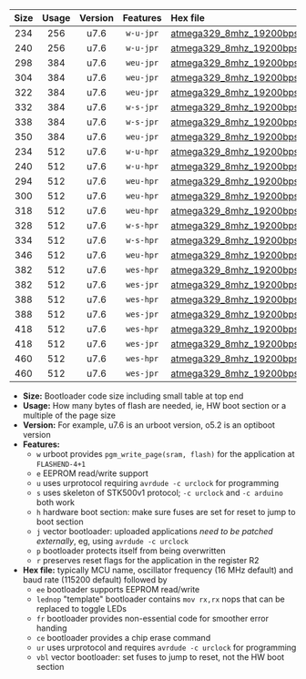 |Size|Usage|Version|Features|Hex file|
|:-:|:-:|:-:|:-:|:--|
|234|256|u7.6|`w-u-jpr`|[atmega329_8mhz_19200bps_ur_vbl.hex](https://raw.githubusercontent.com/stefanrueger/urboot/main/bootloaders/atmega329/fcpu_8mhz/19200_bps/atmega329_8mhz_19200bps_ur_vbl.hex)|
|240|256|u7.6|`w-u-jpr`|[atmega329_8mhz_19200bps_lednop_ur_vbl.hex](https://raw.githubusercontent.com/stefanrueger/urboot/main/bootloaders/atmega329/fcpu_8mhz/19200_bps/atmega329_8mhz_19200bps_lednop_ur_vbl.hex)|
|298|384|u7.6|`weu-jpr`|[atmega329_8mhz_19200bps_ee_ur_vbl.hex](https://raw.githubusercontent.com/stefanrueger/urboot/main/bootloaders/atmega329/fcpu_8mhz/19200_bps/atmega329_8mhz_19200bps_ee_ur_vbl.hex)|
|304|384|u7.6|`weu-jpr`|[atmega329_8mhz_19200bps_ee_lednop_ur_vbl.hex](https://raw.githubusercontent.com/stefanrueger/urboot/main/bootloaders/atmega329/fcpu_8mhz/19200_bps/atmega329_8mhz_19200bps_ee_lednop_ur_vbl.hex)|
|322|384|u7.6|`weu-jpr`|[atmega329_8mhz_19200bps_ee_lednop_fr_ur_vbl.hex](https://raw.githubusercontent.com/stefanrueger/urboot/main/bootloaders/atmega329/fcpu_8mhz/19200_bps/atmega329_8mhz_19200bps_ee_lednop_fr_ur_vbl.hex)|
|332|384|u7.6|`w-s-jpr`|[atmega329_8mhz_19200bps_vbl.hex](https://raw.githubusercontent.com/stefanrueger/urboot/main/bootloaders/atmega329/fcpu_8mhz/19200_bps/atmega329_8mhz_19200bps_vbl.hex)|
|338|384|u7.6|`w-s-jpr`|[atmega329_8mhz_19200bps_lednop_vbl.hex](https://raw.githubusercontent.com/stefanrueger/urboot/main/bootloaders/atmega329/fcpu_8mhz/19200_bps/atmega329_8mhz_19200bps_lednop_vbl.hex)|
|350|384|u7.6|`weu-jpr`|[atmega329_8mhz_19200bps_ee_lednop_fr_ce_ur_vbl.hex](https://raw.githubusercontent.com/stefanrueger/urboot/main/bootloaders/atmega329/fcpu_8mhz/19200_bps/atmega329_8mhz_19200bps_ee_lednop_fr_ce_ur_vbl.hex)|
|234|512|u7.6|`w-u-hpr`|[atmega329_8mhz_19200bps_ur.hex](https://raw.githubusercontent.com/stefanrueger/urboot/main/bootloaders/atmega329/fcpu_8mhz/19200_bps/atmega329_8mhz_19200bps_ur.hex)|
|240|512|u7.6|`w-u-hpr`|[atmega329_8mhz_19200bps_lednop_ur.hex](https://raw.githubusercontent.com/stefanrueger/urboot/main/bootloaders/atmega329/fcpu_8mhz/19200_bps/atmega329_8mhz_19200bps_lednop_ur.hex)|
|294|512|u7.6|`weu-hpr`|[atmega329_8mhz_19200bps_ee_ur.hex](https://raw.githubusercontent.com/stefanrueger/urboot/main/bootloaders/atmega329/fcpu_8mhz/19200_bps/atmega329_8mhz_19200bps_ee_ur.hex)|
|300|512|u7.6|`weu-hpr`|[atmega329_8mhz_19200bps_ee_lednop_ur.hex](https://raw.githubusercontent.com/stefanrueger/urboot/main/bootloaders/atmega329/fcpu_8mhz/19200_bps/atmega329_8mhz_19200bps_ee_lednop_ur.hex)|
|318|512|u7.6|`weu-hpr`|[atmega329_8mhz_19200bps_ee_lednop_fr_ur.hex](https://raw.githubusercontent.com/stefanrueger/urboot/main/bootloaders/atmega329/fcpu_8mhz/19200_bps/atmega329_8mhz_19200bps_ee_lednop_fr_ur.hex)|
|328|512|u7.6|`w-s-hpr`|[atmega329_8mhz_19200bps.hex](https://raw.githubusercontent.com/stefanrueger/urboot/main/bootloaders/atmega329/fcpu_8mhz/19200_bps/atmega329_8mhz_19200bps.hex)|
|334|512|u7.6|`w-s-hpr`|[atmega329_8mhz_19200bps_lednop.hex](https://raw.githubusercontent.com/stefanrueger/urboot/main/bootloaders/atmega329/fcpu_8mhz/19200_bps/atmega329_8mhz_19200bps_lednop.hex)|
|346|512|u7.6|`weu-hpr`|[atmega329_8mhz_19200bps_ee_lednop_fr_ce_ur.hex](https://raw.githubusercontent.com/stefanrueger/urboot/main/bootloaders/atmega329/fcpu_8mhz/19200_bps/atmega329_8mhz_19200bps_ee_lednop_fr_ce_ur.hex)|
|382|512|u7.6|`wes-hpr`|[atmega329_8mhz_19200bps_ee.hex](https://raw.githubusercontent.com/stefanrueger/urboot/main/bootloaders/atmega329/fcpu_8mhz/19200_bps/atmega329_8mhz_19200bps_ee.hex)|
|382|512|u7.6|`wes-jpr`|[atmega329_8mhz_19200bps_ee_vbl.hex](https://raw.githubusercontent.com/stefanrueger/urboot/main/bootloaders/atmega329/fcpu_8mhz/19200_bps/atmega329_8mhz_19200bps_ee_vbl.hex)|
|388|512|u7.6|`wes-hpr`|[atmega329_8mhz_19200bps_ee_lednop.hex](https://raw.githubusercontent.com/stefanrueger/urboot/main/bootloaders/atmega329/fcpu_8mhz/19200_bps/atmega329_8mhz_19200bps_ee_lednop.hex)|
|388|512|u7.6|`wes-jpr`|[atmega329_8mhz_19200bps_ee_lednop_vbl.hex](https://raw.githubusercontent.com/stefanrueger/urboot/main/bootloaders/atmega329/fcpu_8mhz/19200_bps/atmega329_8mhz_19200bps_ee_lednop_vbl.hex)|
|418|512|u7.6|`wes-hpr`|[atmega329_8mhz_19200bps_ee_lednop_fr.hex](https://raw.githubusercontent.com/stefanrueger/urboot/main/bootloaders/atmega329/fcpu_8mhz/19200_bps/atmega329_8mhz_19200bps_ee_lednop_fr.hex)|
|418|512|u7.6|`wes-jpr`|[atmega329_8mhz_19200bps_ee_lednop_fr_vbl.hex](https://raw.githubusercontent.com/stefanrueger/urboot/main/bootloaders/atmega329/fcpu_8mhz/19200_bps/atmega329_8mhz_19200bps_ee_lednop_fr_vbl.hex)|
|460|512|u7.6|`wes-hpr`|[atmega329_8mhz_19200bps_ee_lednop_fr_ce.hex](https://raw.githubusercontent.com/stefanrueger/urboot/main/bootloaders/atmega329/fcpu_8mhz/19200_bps/atmega329_8mhz_19200bps_ee_lednop_fr_ce.hex)|
|460|512|u7.6|`wes-jpr`|[atmega329_8mhz_19200bps_ee_lednop_fr_ce_vbl.hex](https://raw.githubusercontent.com/stefanrueger/urboot/main/bootloaders/atmega329/fcpu_8mhz/19200_bps/atmega329_8mhz_19200bps_ee_lednop_fr_ce_vbl.hex)|

- **Size:** Bootloader code size including small table at top end
- **Usage:** How many bytes of flash are needed, ie, HW boot section or a multiple of the page size
- **Version:** For example, u7.6 is an urboot version, o5.2 is an optiboot version
- **Features:**
  + `w` urboot provides `pgm_write_page(sram, flash)` for the application at `FLASHEND-4+1`
  + `e` EEPROM read/write support
  + `u` uses urprotocol requiring `avrdude -c urclock` for programming
  + `s` uses skeleton of STK500v1 protocol; `-c urclock` and `-c arduino` both work
  + `h` hardware boot section: make sure fuses are set for reset to jump to boot section
  + `j` vector bootloader: uploaded applications *need to be patched externally*, eg, using `avrdude -c urclock`
  + `p` bootloader protects itself from being overwritten
  + `r` preserves reset flags for the application in the register R2
- **Hex file:** typically MCU name, oscillator frequency (16 MHz default) and baud rate (115200 default) followed by
  + `ee` bootloader supports EEPROM read/write
  + `lednop` "template" bootloader contains `mov rx,rx` nops that can be replaced to toggle LEDs
  + `fr` bootloader provides non-essential code for smoother error handing
  + `ce` bootloader provides a chip erase command
  + `ur` uses urprotocol and requires `avrdude -c urclock` for programming
  + `vbl` vector bootloader: set fuses to jump to reset, not the HW boot section
